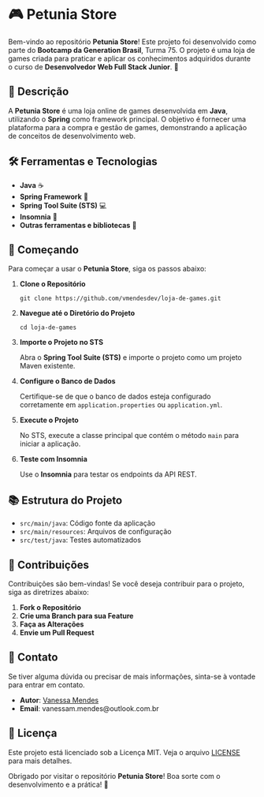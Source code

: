 
   <h1>🎮 Petunia Store</h1>
    <p>Bem-vindo ao repositório <strong>Petunia Store</strong>! Este projeto foi desenvolvido como parte do <strong>Bootcamp da Generation Brasil</strong>, Turma 75. O projeto é uma loja de games criada para praticar e aplicar os conhecimentos adquiridos durante o curso de <strong>Desenvolvedor Web Full Stack Junior</strong>. 🚀</p>

  <h2>📖 Descrição</h2>
    <p>A <strong>Petunia Store</strong> é uma loja online de games desenvolvida em <strong>Java</strong>, utilizando o <strong>Spring</strong> como framework principal. O objetivo é fornecer uma plataforma para a compra e gestão de games, demonstrando a aplicação de conceitos de desenvolvimento web.</p>
    <h2>🛠️ Ferramentas e Tecnologias</h2>
    <ul>
        <li><strong>Java</strong> ☕</li>
        <li><strong>Spring Framework</strong> 🌱</li>
        <li><strong>Spring Tool Suite (STS)</strong> 💻</li>
        <li><strong>Insomnia</strong> 🌙</li>
        <li><strong>Outras ferramentas e bibliotecas</strong> 🔧</li>
    </ul>
    <h2>🚀 Começando</h2>
    <p>Para começar a usar o <strong>Petunia Store</strong>, siga os passos abaixo:</p>
    <ol>
        <li><strong>Clone o Repositório</strong>
            <pre><code>git clone https://github.com/vmendesdev/loja-de-games.git</code></pre>
        </li>
        <li><strong>Navegue até o Diretório do Projeto</strong>
            <pre><code>cd loja-de-games</code></pre>
        </li>
        <li><strong>Importe o Projeto no STS</strong>
            <p>Abra o <strong>Spring Tool Suite (STS)</strong> e importe o projeto como um projeto Maven existente.</p>
        </li>
        <li><strong>Configure o Banco de Dados</strong>
            <p>Certifique-se de que o banco de dados esteja configurado corretamente em <code>application.properties</code> ou <code>application.yml</code>.</p>
        </li>
        <li><strong>Execute o Projeto</strong>
            <p>No STS, execute a classe principal que contém o método <code>main</code> para iniciar a aplicação.</p>
        </li>
        <li><strong>Teste com Insomnia</strong>
            <p>Use o <strong>Insomnia</strong> para testar os endpoints da API REST.</p>
        </li>
    </ol>
    <h2>📚 Estrutura do Projeto</h2>
    <ul>
        <li><code>src/main/java</code>: Código fonte da aplicação</li>
        <li><code>src/main/resources</code>: Arquivos de configuração</li>
        <li><code>src/test/java</code>: Testes automatizados</li>
    </ul>
    <h2>🤝 Contribuições</h2>
    <p>Contribuições são bem-vindas! Se você deseja contribuir para o projeto, siga as diretrizes abaixo:</p>
    <ol>
        <li><strong>Fork o Repositório</strong></li>
        <li><strong>Crie uma Branch para sua Feature</strong></li>
        <li><strong>Faça as Alterações</strong></li>
        <li><strong>Envie um Pull Request</strong></li>
    </ol>
    <h2>📧 Contato</h2>
    <p>Se tiver alguma dúvida ou precisar de mais informações, sinta-se à vontade para entrar em contato.</p>
    <ul>
        <li><strong>Autor</strong>: <a href="https://github.com/vmendesdev">Vanessa Mendes</a></li>
        <li><strong>Email</strong>: vanessam.mendes@outlook.com.br</li>
    </ul>
    <h2>📝 Licença</h2>
    <p>Este projeto está licenciado sob a Licença MIT. Veja o arquivo <a href="LICENSE">LICENSE</a> para mais detalhes.</p>
        <p>Obrigado por visitar o repositório <strong>Petunia Store</strong>! Boa sorte com o desenvolvimento e a prática! 🌟</p>
   
